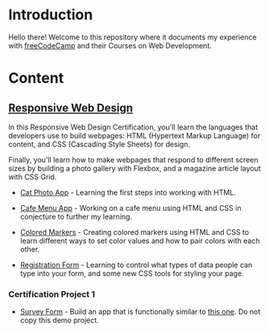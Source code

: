 # Introduction
Hello there!
Welcome to this repository where it documents my experience with [freeCodeCamp](https://www.freecodecamp.org) and their Courses on Web Development.

# Content
## [Responsive Web Design](./Responsive%20Web%20Design/)
In this Responsive Web Design Certification, you'll learn the languages that developers use to build webpages: HTML (Hypertext Markup Language) for content, and CSS (Cascading Style Sheets) for design.

Finally, you'll learn how to make webpages that respond to different screen sizes by building a photo gallery with Flexbox, and a magazine article layout with CSS Grid.

* [Cat Photo App](./Responsive%20Web%20Design/Cat%20Photo%20App/) - Learning the first steps into working with HTML.

* [Cafe Menu App](./Responsive%20Web%20Design/Cafe%20Menu/) - Working on a cafe menu using HTML and CSS in conjecture to further my learning.

* [Colored Markers](./Responsive%20Web%20Design/Colored%20Markers/) - Creating colored markers using HTML and CSS to learn different ways to set color values and how to pair colors with each other.

* [Registration Form](./Responsive%20Web%20Design/Registration%20Form/) - Learning to control what types of data people can type into your form, and some new CSS tools for styling your page.

### Certification Project 1
* [Survey Form](./Responsive%20Web%20Design/Survey%20Form/) - Build an app that is functionally similar to [this one](https://survey-form.freecodecamp.rocks). Do not copy this demo project.
